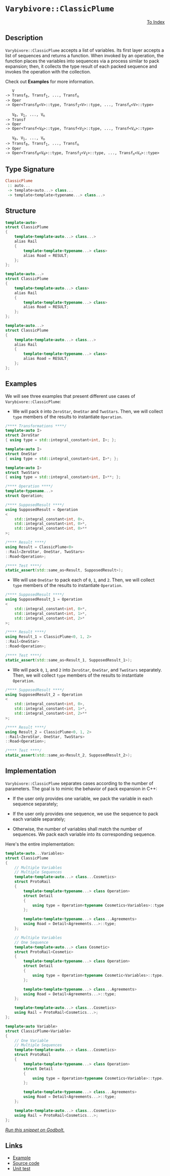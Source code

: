 <!-- Copyright 2024 Feng Mofan
SPDX-License-Identifier: Apache-2.0 -->

# `Varybivore::ClassicPlume`

<p style='text-align: right;'><a href="../../../facilities/metafunctions.md#varybivore-classic-plume">To Index</a></p>

## Description

`Varybivore::ClassicPlume` accepts a list of variables.
Its first layer accepts a list of sequences and returns a function.
When invoked by an operation, the function places the variables into sequences via a process similar to pack expansion;
then, it collects the type result of each packed sequence and invokes the operation with the collection.

Check out **Examples** for more information.

<pre><code>   V
-> Transf<sub>0</sub>, Transf<sub>1</sub>, ..., Transf<sub>n</sub>
-> Oper
-> Oper&lt;Transf<sub>0</sub>&lt;V&gt;::type, Transf<sub>1</sub>&lt;V&gt;::type, ..., Transf<sub>n</sub>&lt;V&gt;::type&gt;</code></pre>

<pre><code>   V<sub>0</sub>, V<sub>1</sub>, ..., V<sub>n</sub>
-> Transf
-> Oper
-> Oper&lt;Transf&lt;V<sub>0</sub>&gt;::type, Transf&lt;V<sub>1</sub>&gt;::type, ..., Transf&lt;V<sub>n</sub>&gt;::type&gt;</code></pre>

<pre><code>   V<sub>0</sub>, V<sub>1</sub>, ..., V<sub>n</sub>
-> Transf<sub>0</sub>, Transf<sub>1</sub>, ..., Transf<sub>n</sub>
-> Oper
-> Oper&lt;Transf<sub>0</sub>&lt;V<sub>0</sub>&gt;::type, Transf<sub>1</sub>&lt;V<sub>1</sub>&gt;::type, ..., Transf<sub>n</sub>&lt;V<sub>n</sub>&gt;::type&gt;</code></pre>

## Type Signature

```Haskell
ClassicPlume
 :: auto... 
 -> template<auto...> class...
 -> template<template<typename...> class...>
```

## Structure

```C++
template<auto>
struct ClassicPlume
{
    template<template<auto...> class...>
    alias Rail
    {
        template<template<typename...> class>
        alias Road = RESULT;
    };
};
```

```C++
template<auto...>
struct ClassicPlume
{
    template<template<auto...> class>
    alias Rail
    {
        template<template<typename...> class>
        alias Road = RESULT;
    };
};
```

```C++
template<auto...>
struct ClassicPlume
{
    template<template<auto...> class...>
    alias Rail
    {
        template<template<typename...> class>
        alias Road = RESULT;
    };
};
```

## Examples

We will see three examples that present different use cases of `Varybivore::ClassicPlume`:

- We will pack `0` into `ZeroStar`, `OneStar` and `TwoStars`.
Then, we will collect `type` members of the results to instantiate `Operation`.

```C++
/**** Transformations ****/
template<auto I>
struct ZeroStar
{ using type = std::integral_constant<int, I>; };

template<auto I>
struct OneStar
{ using type = std::integral_constant<int, I>*; };

template<auto I>
struct TwoStars
{ using type = std::integral_constant<int, I>**; };

/**** Operation ****/
template<typename...>
struct Operation;

/**** SupposedResult ****/
using SupposedResult = Operation
<
    std::integral_constant<int, 0>,
    std::integral_constant<int, 0>*,
    std::integral_constant<int, 0>**
>;

/**** Result ****/
using Result = ClassicPlume<0>
::Rail<ZeroStar, OneStar, TwoStars>
::Road<Operation>;

/**** Test ****/
static_assert(std::same_as<Result, SupposedResult>);
```

- We will use `OneStar` to pack each of `0`, `1`, and `2`.
Then, we will collect `type` members of the results to instantiate `Operation`.

```C++
/**** SupposedResult ****/
using SupposedResult_1 = Operation
<
    std::integral_constant<int, 0>*,
    std::integral_constant<int, 1>*,
    std::integral_constant<int, 2>*
>;

/**** Result ****/
using Result_1 = ClassicPlume<0, 1, 2>
::Rail<OneStar>
::Road<Operation>;

/**** Test ****/
static_assert(std::same_as<Result_1, SupposedResult_1>);
```

- We will pack `0`, `1`, and `2` into `ZeroStar`, `OneStar`, and `TwoStars` separately.
Then, we will collect `type` members of the results to instantiate `Operation`.

```C++
/**** SupposedResult ****/
using SupposedResult_2 = Operation
<
    std::integral_constant<int, 0>,
    std::integral_constant<int, 1>*,
    std::integral_constant<int, 2>**
>;

/**** Result ****/
using Result_2 = ClassicPlume<0, 1, 2>
::Rail<ZeroStar, OneStar, TwoStars>
::Road<Operation>;

/**** Test ****/
static_assert(std::same_as<Result_2, SupposedResult_2>);
```

## Implementation

`Varybivore::ClassicPlume` separates cases according to the number of parameters.
The goal is to mimic the behavior of pack expansion in C++:

- If the user only provides one variable, we pack the variable in each sequence separately;

- If the user only provides one sequence, we use the sequence to pack each variable separately;

- Otherwise, the number of variables shall match the number of sequences.
We pack each variable into its corresponding sequence.

Here's the entire implementation:

```C++
template<auto...Variables>
struct ClassicPlume
{
    // Multiple Variables
    // Multiple Sequences
    template<template<auto...> class...Cosmetics>
    struct ProtoRail 
    { 
        template<template<typename...> class Operation>
        struct Detail
        {
            using type = Operation<typename Cosmetics<Variables>::type...>;
        };

        template<template<typename...> class...Agreements>
        using Road = Detail<Agreements...>::type;
    };

    // Multiple Variables
    // One Sequence
    template<template<auto...> class Cosmetic>
    struct ProtoRail<Cosmetic>
    { 
        template<template<typename...> class Operation>
        struct Detail
        {
            using type = Operation<typename Cosmetic<Variables>::type...>;
        };

        template<template<typename...> class...Agreements>
        using Road = Detail<Agreements...>::type;
    };

    template<template<auto...> class...Cosmetics>
    using Rail = ProtoRail<Cosmetics...>;
};

template<auto Variable>
struct ClassicPlume<Variable>
{
    // One Variable
    // Multiple Sequences
    template<template<auto...> class...Cosmetics>
    struct ProtoRail 
    { 
        template<template<typename...> class Operation>
        struct Detail
        {
            using type = Operation<typename Cosmetics<Variable>::type...>;
        };

        template<template<typename...> class...Agreements>
        using Road = Detail<Agreements...>::type;
    };

    template<template<auto...> class...Cosmetics>
    using Rail = ProtoRail<Cosmetics...>;
};
```

[*Run this snippet on Godbolt.*](https://godbolt.org/#z:OYLghAFBqd5QCxAYwPYBMCmBRdBLAF1QCcAaPECAMzwBtMA7AQwFtMQByARg9KtQYEAysib0QXACx8BBAKoBnTAAUAHpwAMvAFYTStJg1DIApACYAQuYukl9ZATwDKjdAGFUtAK4sGIAKwA7KSuADJ4DJgAcj4ARpjEEpJmpAAOqAqETgwe3r4BwemZjgLhkTEs8YlSKXaYDtlCBEzEBLk%2BfkG2mPYlDE0tBGXRcQlJtc2t7fldCpNDESOVYzUAlLaoXsTI7BwA9ABUR8cnp2fHeyYaAIKHxwDUAJIsqfRsgkx99yeXN3fnAPOv2uV2uBEwLwM4JMAGY3EwvEQAHQogBqLTwTFi9AUsOwoLmxC8DnubgMCkyyGUeUwoJMgSsN3uzPuez29wAsl5aI5Xph7ujiJjsZhcUyWWzOdzefR7kJMABHLyMHZi64s%2B7gyGfWlwrWvHWw%2BGI1AopF4%2B7IckKM0eBRsRzIXEw/Hi5mE4kEe7KYioIgAJSYdHuoI19IsIbdGs1EIN0L1sahurcBAAnqlGKxMGaLVamBT7gB5DPET7ZPGh6PughEkkAEUwzTolar4ZbVZZXkyRk16f5sLrRZLZYERrTGeYbFJGQdeCdRsFwpxeJAIHH2ZRFZhjPVHfpddhO/bGv1SbHicNer7k435pdlutZuuwGImAhjAIztdu6rXYiwHuf1UCYdAQxhQcGybWgjWfV930EG1NxdVd10Pdt9zQm520lLkeTwPkBQxLFlyjSVC0iOVFWVBgdnbU9LxTC942NZEkOwB98wUad7UbOcKyjD0SR9P1UEDZs4TtWdTBddCGUjH9o3o5ilOTdcbxze88wLYsEhHBh%2BIUjVBK9SCg2gqMwwZY8Oz/Ht1zAwcdNLPox2vLNuKkhciJFL8UL7DT8W3azmQwoKsIslkVPPbVlLctgAo4iknxfN93k/AyO3uWyAKAkCHPuUzxLcWDUo/RC72wPyM0whTQqPKMooTGLkwRViKsS8rJN4%2BcZKjbLALM/LhIDMyjS6x1yq3I9AgPMKQRuRqWNQQihWI3Vv2M0lrTnakfGTRc1oMttSPZcj%2BQOkVsPZXCZX5eUlRVUU6KY1SXqNVrTTYjrbRnbqv3bTbhtEwbZIjYKY2a6K41UuLb1za0h10lzesMllNsK8zUZCqyIt/bsAPsgdEec8srwndzxrnZ03Au%2BgVzXfy2JqzK6rpXGIehqGzzJzN4q%2BrTypK%2BD0pRzL%2Bty0CiYxmCUuFybkIZ6q5ss2b6oUxbFo%2BhKBZ%2BniJoyzt8YG4MiaBsToIk36JoCmrWfC25AUdn5QX%2BA57gAMTwYg5nubBVFYAjnb%2BJ2Q%2BBOkzBhCIrS8LAwJTPsAH0ayDEXv3MSOaO8WOjTQGjMFSVO2Ydh4ABVSwYBR%2BGIFg9K4oOwTeuEPqeAzNoALQSVABmIOk5P6wnwPuOZ0FXCJwRfMQE9zuZDAII0x9IFuZO3EMZtthbG6WpeNprT0i0ibve4jfu%2B3y4fR8ETAJ9oKeBBnwR58ERfHjxA5D1X1Wi81k1t4JXeSRLgAdy7pMNU4YspGwHoOc%2BIAx5X1LDfaezQH5wgXtvI4787bzWLkcYmelvgXFBBrWGNsbibScnpdeOC3ZCC8KkIomB0D%2BlFNKAhRxgT9VofQjIjDmEKFYUTChLksJwgBgQEesDL7X1vhXZBc9UFP3uBoPEpAxESLgdIpBs9H4EEXsol0BxVECXERfceCCZH33kW4NB%2BjsAYJEYFNWrtAIsJ5Gwg4HCjZ8IEYPMknEdo0iNLY0Eq5zZGg7r6bui8zpRPuEAkBLR/o3FCcBdARohGk0cUXZxJdRRenrjPR0CdOIJAIBAGBCgszFOpt4nki8uEMKYa4%2BR2BVhUNdiHAEwJnHylzqBP2AdZT1w6Z0s4Ydg4PAaTwpp/C3H104XQxptSCAJy4PlDJo4RFuDUaY%2BBk8tEoOsYo2xhidmSLMfsu%2BcidGLy4K/IxCkYEaPMQcqxaCzCvzpMvJxJwXGzPyYQm44tmmrPyn4ikAS9pBNuYvD5KNQmjThDEyYBkUkgXScOZGWT7Y5Lye44EhS5zVKUK0cpJiQCVLYNUo0yzVn1MWdM2ldyXRtLmi7UZgJum/JLggL2/T/aQn5MMjlXTsm/KmUoGZrD5lGwlbwkFZh1mYvLFss5zzLmyO0Qo3RSiVFqqkS8q5Wqjk6uZXYh5RlyXqsQUaw57zX5vwce035yz8WgmBf8hOiqibgspLtNg0L7hcFhaikAYS4QRISWQfemBYnxO7kk64aK0lIuVaOb5YrS54oKc0IpJTSUVKqfmGlCr6XcMlbSuFrTDwcHWLQTg/heB%2BA4FoUgqBODbMsNYIemxtj9gjjwUgBBNC1vWAAawCJIJEGgAAcZgzAAE4F1cH8LOmdXBAiBGkPWjgkheAsAkBoDQpBm2tvbRwXgCgQDHuHS22tpA4CwBgIgEAmwCCpEROQSgaAXh0ASFELMnBVAzoAGwAFoQOSHuMAZAyAg1TrMLwRhhASB4BHsG/gggRBiHYFIGQghFAqHUHe0guhg2ANLKkTgPA60NqbSOttnBCyIg/V6VAVB7jAfA5B6DsH4NIkVRADwv76DEBDAO1YvBb1aHWBAJAP7Uh/rIBQCACmlMgGADUPgdBwTe0oLEBjsQIgtFTNR3gRnmDEFTIWWI2h6i3sHT%2BtK5FaCmZI1gWIXhgDwloLQK93BeBYBrkYcQ7mvb2bwAAN1FAxzAqh6iIl2IOuBO7W20DwLEUsVmPBYAYzWPAB6AukGi8QWIPCGzBeAOlowI71hUAMMABQqI8CYEATpZtg7MPCFEOIPDXXCNqAY2R/QhhjDWGsPoDLV7IDrFQAXbI/mwPDwHKYLtlgzBnpK0KLA02IDrDqA0ZwEBXDTD8MGsIiwKhVD0EULIAhTs3YyHdhgwwrsrG6L0Ro8wHvBoO30buCxyijGqLYb7ngOh6Bnq0V7wOJD7d7TsOH%2Bg6MnoY%2BezjoGINQZg3BqQAn7gQFwChsT6cuCSaHbV9YCBMAgTGHt0gE7JAwiRAumEW6NDJEkCBo9/gQMLuR7u/dIAYRcCRCBrgIGZ0LvXSB/wkgV2s5A6jkj57L3Xop3e2Tz65OvpY5%2BlTanRMAbYJwFoLBIuBDA0wDiPYuALqRKL1tyGiDbb0F17DvXpD9aUINkjugUgUaYFRgLtGOCNuV2epjeu2Mca41jm3AE7cO%2BnQT4TinRPiZhGYcn0n7068NwkL9qnUAibGHmIwduuDHpoDyBIV6IAGZIxZkzZnSDN6szZuzDhW9OY/C5tzraPNeZ8351vQXRuhcH%2BFho0X/NO/i8gRLreUsMfS5lkzOXditvy4VwdJWytKAqxP/8tW%2BANaay1trE5W/u567hr3sgBvEdbf7kbNXVtWEsJN2Iu3ZvzbvpwEtuIituNutptgkNtjFjNh9hFkdiduDvkOdgwOgDDssCDrdn0D9mkE9n0Kgddr9j0LAf0GDnkGdjAYdsQYMHge9lDm0AgWQbQdQdUPDlsIjmTgLuHqerwOjnHjxuXonvbo7gTkTi7pnmTlJpTqQNTrTokPTjunuqQAejCPbhzoEP4AupujCJzpBsGlwYxherYOrrnlrvADrm%2BqxkXgXsQMbrsGbjxiwAoJFnBpFknkmHMEhvgC7mhm7rIB7vfvhvID7s/joMLqQIHsHjRhwfRirlHu%2BoiPcOxpxvYY4c4a4TqD7EJiXungkJnjCDnqfvnlkUppYUUaJiAE4fQgnC4QugnG4SsqoJBtprXnpg3oZsZlZq3u3tZrZvZj3iXs5gwK5gxkPt5mIKPkVuPiFlvoFtPo4LPrFgvkvkViviRmvllqmJvnlkKLvrwPvuVhCMfjVprmfkwI1s1q1u1jfr4XfkkAEU/kNqEQYO/qATYGvr/m2v/hXJwHsOfB/tYBttwVtmhlAfTn9tkC4MgVgRdkDmgY9sUNkFgRgdkEwZDoQRQQDlgWCQIADiib9iQRDniVQZdrDuwQoAjrhqHpwWjpwEkVBg4U4fcNUUiHUcIZ4SQGIfkZrlTjTlgLIaHgoQeoukiDCDCP4KuvLkeiKYEJLhHtwZwGrjepIYzv4CzhuoEEejOpIMulwHOmYErjujCNEZHgYcYaHohrKfoRIVycVnXuCZIEAA)

## Links

- [Example](../../../code/facilities/metafunctions/varybivore/classic_plume/implementation.hpp)
- [Source code](../../../../conceptrodon/varybivore/classic_plume.hpp)
- [Unit test](../../../../tests/unit/metafunctions/varybivore/classic_plume.test.hpp)
